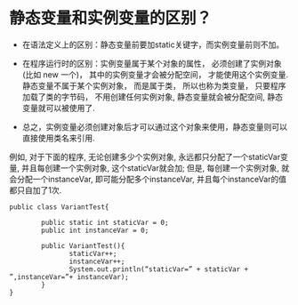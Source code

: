 # 静态变量和实例变量的区别？

* 在语法定义上的区别：静态变量前要加static关键字，而实例变量前则不加。

* 在程序运行时的区别：实例变量属于某个对象的属性，
必须创建了实例对象(比如 new 一个)，
其中的实例变量才会被分配空间，
才能使用这个实例变量.
静态变量不属于某个实例对象，
而是属于类，
所以也称为类变量，
只要程序加载了类的字节码，
不用创建任何实例对象,
静态变量就会被分配空间,
静态变量就可以被使用了.

* 总之，实例变量必须创建对象后才可以通过这个对象来使用，静态变量则可以直接使用类名来引用.

例如,
对于下面的程序,
无论创建多少个实例对象,
永远都只分配了一个staticVar变量,
并且每创建一个实例对象,
这个staticVar就会加;
但是,
每创建一个实例对象,
就会分配一个instanceVar,
即可能分配多个instanceVar,
并且每个instanceVar的值都只自加了1次.


    public class VariantTest{

            public static int staticVar = 0;
            public int instanceVar = 0;

            public VariantTest(){
                   staticVar++;
                   instanceVar++;
                   System.out.println(“staticVar=” + staticVar + ”,instanceVar=”+ instanceVar);
            }
    }

